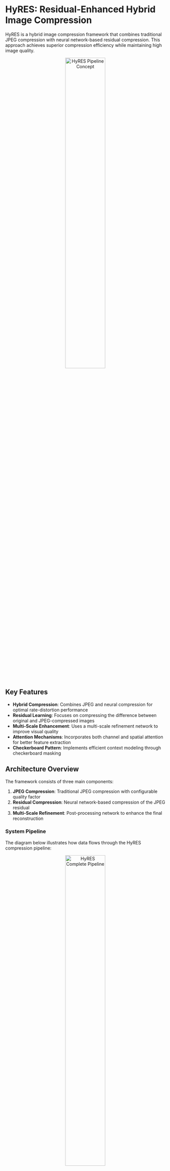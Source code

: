 # HyRES: Residual-Enhanced Hybrid Image Compression

HyRES is a hybrid image compression framework that combines traditional JPEG compression with neural network-based residual compression. This approach achieves superior compression efficiency while maintaining high image quality.

<p align="center">
  <img src="assets/pipeline_idea.png" alt="HyRES Pipeline Concept" width="50%">
</p>

## Key Features

- **Hybrid Compression**: Combines JPEG and neural compression for optimal rate-distortion performance
- **Residual Learning**: Focuses on compressing the difference between original and JPEG-compressed images
- **Multi-Scale Enhancement**: Uses a multi-scale refinement network to improve visual quality
- **Attention Mechanisms**: Incorporates both channel and spatial attention for better feature extraction
- **Checkerboard Pattern**: Implements efficient context modeling through checkerboard masking

## Architecture Overview

The framework consists of three main components:

1. **JPEG Compression**: Traditional JPEG compression with configurable quality factor
2. **Residual Compression**: Neural network-based compression of the JPEG residual
3. **Multi-Scale Refinement**: Post-processing network to enhance the final reconstruction

### System Pipeline

The diagram below illustrates how data flows through the HyRES compression pipeline:

<p align="center">
  <img src="assets/pipeline_with_data.png" alt="HyRES Complete Pipeline" width="50%">
</p>

### Residual Compression Model Architecture

<p align="center">
  <img src="assets/compressed_model.png" alt="HyRES Compressed Model Architecture" width="30%">
</p>

The residual compression model features:
- **Analysis and Synthesis Transforms**: Convert images to/from latent representations
- **Hyperprior Network**: Estimates distribution parameters for entropy coding
- **Context Model**: Uses checkerboard pattern for efficient context modeling
- **Attention Blocks**: Enhance feature extraction through channel and spatial attention
- **Multi-Scale Refinement**: Post-processing network for quality enhancement

## Installation

1. Clone the repository:
```bash
git clone https://github.com/yourusername/HyRES-Residual-Enhanced-Hybrid-Image-Compression.git
cd HyRES-Residual-Enhanced-Hybrid-Image-Compression
```

2. Set up the environment:
```bash
chmod +x setup.sh
./setup.sh
```

## Usage

### Training

To train the model:

```bash
chmod +x train.sh
./train.sh
```

Key training parameters:
- `--dataset`: Path to training dataset
- `--N`: Number of channels in main codec (default: 128)
- `--M`: Number of channels in latent space (default: 192)
- `--jpeg-quality`: JPEG quality factor (default: 1)
- `--epochs`: Number of training epochs (default: 4000)
- `--learning-rate`: Learning rate (default: 1e-4)

### Inference

To compress and decompress images:

```bash
python src/inference.py \
    --input path/to/input/image.png \
    --output path/to/output/image.png \
    --model-checkpoint path/to/checkpoint.pth \
    --jpeg-quality 50
```

## Training Strategy

### Multi-Phase Training

We employ a multi-phase training approach to jointly optimize for both distortion (MSE loss) and rate (bits-per-pixel, bpp):

- **Phase 1**: Start with high Lagrangian multiplier (λ = 0.045), focusing on image quality
- **Subsequent Phases**: Gradually decrease λ to balance rate-distortion trade-off
- **λ Schedule**: 0.045 → 0.032 → 0.016 → 0.008 → 0.004 → 0.002

This staged reduction allows the model to first learn reconstruction, then progressively balance quality and compression rate.

### Refinement Training

For the refinement phase:
- Use pretrained checkpoint from final phase (λ = 0.002)
- **Freeze** main model weights during refinement
- Train only the refinement network for improved perceptual quality

## Performance

### Computational Efficiency ⏱️

| Model         | Encode Time (s) | Decode Time (s) | Total (s) |
|---------------|-----------------|-----------------|-----------|
| Model A (2018) | 0.22            | 0.24            | 0.46      |
| Model B (2018) | 2.85            | 3.74            | 6.59      |
| Cheng2020      | 3.57            | 6.56            | 10.31     |
| ELIC (2022)    | 4.31            | 4.54            | 8.85      |
| **Our HyRES**  | **0.476**       | **0.286**       | **0.762** |

### Performance Metrics

<p align="center">
  <img src="assets/psnr.png" alt="PSNR Comparison" width="50%">
</p>

## Loss Functions

The model uses a combination of:
- **Rate-Distortion Loss**: Balances compression rate and reconstruction quality
- **MSE Loss**: Pixel-wise reconstruction error
- **VGG Perceptual Loss**: Perceptual quality enhancement

## Project Structure

```
HyRES-Residual-Enhanced-Hybrid-Image-Compression
├── checkpoint/                # Model checkpoints directory
├── data/                      # Dataset directory
│   ├── train/                 # Training images
│   └── test/                  # Test images
├── models/                    # Model architecture definitions
│   ├── hyres.py               # ResidualJPEGCompression (HyRES main model)
│   ├── checkerboard.py        # LightWeightCheckerboard (residual model)
│   ├── layers/                # Custom neural network layers
│   │   ├── attention.py       # AttentionBlock
│   │   ├── checkerboard.py    # MaskedConv2d, CheckboardMaskedConv2d
│   │   ├── common.py          # conv1x1, conv3x3 helpers
│   │   └── enhancement.py     # MultiScaleRefine (refinement network)
│   └── utils/                 # Model utilities
│       ├── jpeg_compression.py  # JPEG compression/decompression module
│       └── quantization.py      # Quantizer class with noise and STE support
├── src/                      # Source code
│   ├── losses/               # Loss functions
│   │   ├── rd_loss.py        # RateDistortionLoss implementation
│   │   └── vgg16.py          # VGG-based perceptual loss
│   ├── utils/                # Training utilities
│   │   ├── checkpoint_utils.py  # Checkpoint management functions
│   │   ├── dataset_utils.py     # ImageFolder dataset implementation
│   │   ├── engine.py            # Training and testing loops
│   │   └── optimizers.py        # Optimizer configuration
│   ├── inference.py          # Model inference script
│   ├── training.py           # Main training script
│   ├── refine_training.py    # Refinement network training script
│   ├── refine_inference.py   # Refinement network inference script
│   └── updata.py             # Model update utilities
├── assets/                   # Visual assets and figures
├── requirements.txt         # Python dependencies
├── setup.sh                 # Environment setup script
├── train.sh                 # Training script
└── test.sh                  # Model testing script
```

## Citation

If you use this code in your research, please cite:

```bibtex
@article{hyres2024,
  title={HyRES: Residual-Enhanced Hybrid Image Compression},
  author={Your Name},
  journal={arXiv preprint},
  year={2024}
}
```

## License

This project is licensed under the Apache License 2.0 - see the [LICENSE](LICENSE) file for details.
